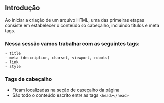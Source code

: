## Introdução

Ao iniciar a criação de um arquivo HTML, uma das primeiras etapas consiste em estabelecer o conteúdo do cabeçalho, incluindo títulos e meta tags.

### Nessa sessão vamos trabalhar com as seguintes tags:
    - title
    - meta (description, charset, viewport, robots)
    - link 
    - style

### Tags de cabeçalho

- Ficam localizadas na seção de cabeçalho da página 
- São todo o conteúdo escrito entre as tags ```<head></head>```


